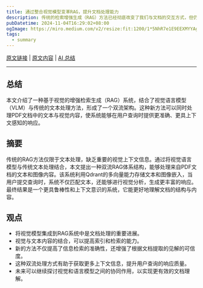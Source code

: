 ```yaml
---
title: 通过整合视觉模型变革RAG，提升文档处理能力
description: 传统的检索增强生成（RAG）方法已经彻底改变了我们与文档的交互方式，但仍存在一些不足。本文探讨通过整合视觉模型如何提升文档处理的效率与准确性，提升信息检索和生成的能力，进而改善用户体验。
pubDatetime: 2024-11-04T16:29:02+08:00
ogImage: https://miro.medium.com/v2/resize:fit:1200/1*5NhR7e1E9EEXMYYAg82YiA.png
tags: 
  - summary
---
```


[原文链接](https://medium.com/@manthapavankumar11/revolutionizing-rag-by-integrating-vision-models-for-enhanced-document-processing-b3aaa7ab386a) | [原文内容](../raw/revolutionizing-rag-vision-models-document-processing) | [AI 总结](../summary/revolutionizing-rag-vision-models-document-processing)

---

## 总结
本文介绍了一种基于视觉的增强检索生成（RAG）系统，结合了视觉语言模型（VLM）与传统的文本处理方法，形成了一个双流架构。这种新方法可以同时处理PDF文档中的文本与视觉内容，使系统能够在用户查询时提供更准确、更具上下文感知的响应。

## 摘要
传统的RAG方法仅限于文本处理，缺乏重要的视觉上下文信息。通过将视觉语言模型与传统文本处理结合，本文提出一种双流RAG体系结构，能够处理来自PDF文档的文本和图像内容。该系统利用Qdrant的多向量能力存储文本和图像嵌入，当用户提交查询时，系统不仅匹配文本，还能够进行视觉分析，生成更丰富的响应。最终结果是一个更具鲁棒性和上下文意识的系统，它能更好地理解文档的结构与内容。

## 观点
- 将视觉模型集成到RAG系统中是文档处理的重要进展。
- 视觉与文本内容的结合，可以提高索引和检索的能力。
- 新的方法不仅提高了信息检索的准确性，还增强了根据文档提取的见解的可信度。
- 这种双流处理方式有助于获取更多上下文信息，提升用户查询的响应质量。
- 未来可以继续探讨视觉和语言模型之间的协同作用，以实现更有效的文档理解。

